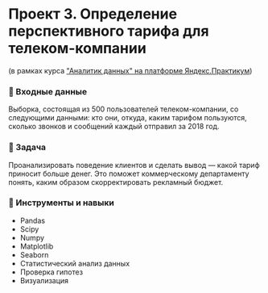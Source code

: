 # Проект 3. Определение перспективного тарифа для телеком-компании

(в рамках курса ["Аналитик данных" на платформе Яндекс.Практикум](https://practicum.yandex.ru/data-analyst/))

### :open_file_folder: Входные данные
Выборка, состоящая из 500 пользователей телеком-компании, со следующими данными: кто они, откуда, каким тарифом пользуются, сколько звонков и сообщений каждый отправил за 2018 год.

### :bookmark_tabs: Задача
Проанализировать поведение клиентов и сделать вывод — какой тариф приносит больше денег. Это поможет коммерческому департаменту понять, каким образом скорректировать рекламный бюджет.

### :wrench: Инструменты и навыки

* Pandas
* Scipy
* Numpy
* Matplotlib
* Seaborn
* Статистический анализ данных
* Проверка гипотез
* Визуализация
